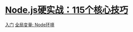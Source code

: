 # [Node.js硬实战：115个核心技巧](https://book.douban.com/subject/26937390/)

[入门](./chapert1)
[全局变量: Node环境](./chapter2)
